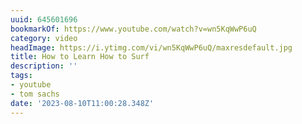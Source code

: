 ```yaml
---
uuid: 645601696
bookmarkOf: https://www.youtube.com/watch?v=wn5KqWwP6uQ
category: video
headImage: https://i.ytimg.com/vi/wn5KqWwP6uQ/maxresdefault.jpg
title: How to Learn How to Surf
description: ''
tags:
- youtube
- tom sachs
date: '2023-08-10T11:00:28.348Z'
---
```



